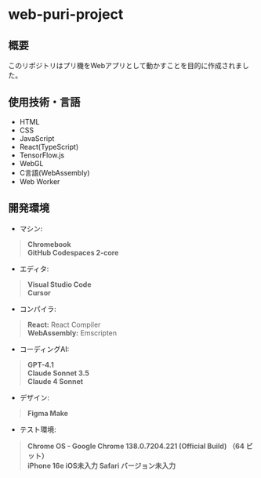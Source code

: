 # web-puri-project

## 概要
このリポジトリはプリ機をWebアプリとして動かすことを目的に作成されました。

## 使用技術・言語
- HTML  
- CSS  
- JavaScript  
- React(TypeScript)  
- TensorFlow.js  
- WebGL  
- C言語(WebAssembly)  
- Web Worker

## 開発環境
- マシン:
> **Chromebook**  
> **GitHub Codespaces 2-core**

- エディタ:
> **Visual Studio Code**  
> **Cursor**

- コンパイラ:
> **React:** React Compiler  
> **WebAssembly:** Emscripten

- コーディングAI:
> **GPT-4.1**  
> **Claude Sonnet 3.5**  
> **Claude 4 Sonnet**

- デザイン:
> **Figma Make**

- テスト環境:
> **Chrome OS - Google Chrome 138.0.7204.221 (Official Build) （64 ビット）**  
> **iPhone 16e iOS未入力 Safari バージョン未入力**  
